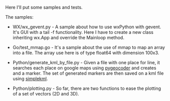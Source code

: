 Here I'll put some samples and tests.

The samples:

* WX/wx_gevent.py - A sample about how to use wxPython with gevent. It's GUI
  with a tail -f functionality.  Here I have to create a new class inheriting
  wx.App and override the Mainloop method.

* Go/test_mmap.go - It's a sample about the use of mmap to map an array into a file. The array use here is of type float64 with dimension 100x3.

* Python/generate_kml_by_file.py - Given a file with one place for line, it searches each place on google maps using [pygeocoder](http://code.xster.net/pygeocoder/wiki/Home) and creates and a marker. The set of generated markers are then saved on a kml file using [simplekml](http://code.google.com/p/simplekml/).

* Python/plotting.py - So far, there are two functions to ease the plotting of a set of vectors (2D and 3D).
